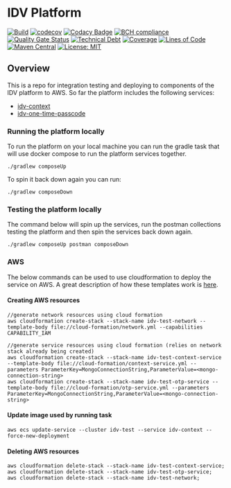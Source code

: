 # IDV Platform

[![Build](https://github.com/michaelruocco/idv-platform/workflows/pipeline/badge.svg)](https://github.com/michaelruocco/idv-platform/actions)
[![codecov](https://codecov.io/gh/michaelruocco/idv-platform/branch/master/graph/badge.svg?token=FWDNP534O7)](https://codecov.io/gh/michaelruocco/idv-platform)
[![Codacy Badge](https://app.codacy.com/project/badge/Grade/272889cf707b4dcb90bf451392530794)](https://www.codacy.com/gh/michaelruocco/idv-platform/dashboard?utm_source=github.com&amp;utm_medium=referral&amp;utm_content=michaelruocco/idv-platform&amp;utm_campaign=Badge_Grade)
[![BCH compliance](https://bettercodehub.com/edge/badge/michaelruocco/idv-platform?branch=master)](https://bettercodehub.com/)
[![Quality Gate Status](https://sonarcloud.io/api/project_badges/measure?project=michaelruocco_idv-platform&metric=alert_status)](https://sonarcloud.io/dashboard?id=michaelruocco_idv-platform)
[![Technical Debt](https://sonarcloud.io/api/project_badges/measure?project=michaelruocco_idv-platform&metric=sqale_index)](https://sonarcloud.io/dashboard?id=michaelruocco_idv-platform)
[![Coverage](https://sonarcloud.io/api/project_badges/measure?project=michaelruocco_idv-platform&metric=coverage)](https://sonarcloud.io/dashboard?id=michaelruocco_idv-platform)
[![Lines of Code](https://sonarcloud.io/api/project_badges/measure?project=michaelruocco_idv-platform&metric=ncloc)](https://sonarcloud.io/dashboard?id=michaelruocco_idv-platform)
[![Maven Central](https://img.shields.io/maven-central/v/com.github.michaelruocco/idv-platform.svg?label=Maven%20Central)](https://search.maven.org/search?q=g:%22com.github.michaelruocco%22%20AND%20a:%22idv-platform%22)
[![License: MIT](https://img.shields.io/badge/License-MIT-yellow.svg)](https://opensource.org/licenses/MIT)

## Overview

This is a repo for integration testing and deploying to components of the IDV platform to AWS. So far the
platform includes the following services:

* [idv-context](https://github.com/michaelruocco/idv-context)
* [idv-one-time-passcode](https://github.com/michaelruocco/idv-one-time-passcode)

### Running the platform locally

To run the platform on your local machine you can run the gradle task that will use docker compose to run
the platform services together.

```
./gradlew composeUp
```

To spin it back down again you can run:

```
./gradlew composeDown
```

### Testing the platform locally

The command below will spin up the services, run the postman collections testing the platform and then
spin the services back down again.

```
./gradlew composeUp postman composeDown
```

### AWS

The below commands can be used to use cloudformation to deploy the service on AWS.
A great description of how these templates work is [here](https://reflectoring.io/aws-cloudformation-deploy-docker-image/).

#### Creating AWS resources

```aws
//generate network resources using cloud formation
aws cloudformation create-stack --stack-name idv-test-network --template-body file://cloud-formation/network.yml --capabilities CAPABILITY_IAM
```

```aws
//generate service resources using cloud formation (relies on network stack already being created)
aws cloudformation create-stack --stack-name idv-test-context-service --template-body file://cloud-formation/context-service.yml --parameters ParameterKey=MongoConnectionString,ParameterValue=<mongo-connection-string>
aws cloudformation create-stack --stack-name idv-test-otp-service --template-body file://cloud-formation/otp-service.yml --parameters ParameterKey=MongoConnectionString,ParameterValue=<mongo-connection-string>
```

#### Update image used by running task

```aws
aws ecs update-service --cluster idv-test --service idv-context --force-new-deployment
```

#### Deleting AWS resources

```aws
aws cloudformation delete-stack --stack-name idv-test-context-service;
aws cloudformation delete-stack --stack-name idv-test-otp-service;
aws cloudformation delete-stack --stack-name idv-test-network;
```

